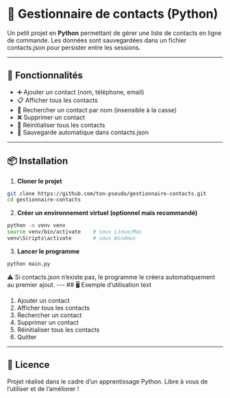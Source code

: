 # 📇 Gestionnaire de contacts (Python)
 Un petit projet en **Python** permettant de gérer une liste de contacts en ligne de commande.
Les données sont sauvegardées dans un fichier contacts.json pour persister entre les sessions.

 ---
 
## 🚀 Fonctionnalités
 - ➕ Ajouter un contact (nom, téléphone, email)
 - 📋 Afficher tous les contacts
 - 🔎 Rechercher un contact par nom (insensible à la casse)
 - ❌ Supprimer un contact
 - 🔄 Réinitialiser tous les contacts
 - 💾 Sauvegarde automatique dans contacts.json
        
---

## 📦 Installation
 
1. **Cloner le projet**
```bash
git clone https://github.com/ton-pseudo/gestionnaire-contacts.git
cd gestionnaire-contacts
```
2. **Créer un environnement virtuel (optionnel mais recommandé)**
```bash
python -m venv venv
source venv/bin/activate    # sous Linux/Mac
venv\Scripts\activate       # sous Windows
```
3. **Lancer le programme**
```bash
python main.py
```
⚠️ Si contacts.json n’existe pas, le programme le créera automatiquement au premier ajout. --- ## 🖥️ Exemple d’utilisation
text
1. Ajouter un contact
2. Afficher tous les contacts
3. Rechercher un contact
4. Supprimer un contact
5. Réinitialiser tous les contacts
6. Quitter

---

## 📜 Licence

Projet réalisé dans le cadre d’un apprentissage Python.
Libre à vous de l’utiliser et de l’améliorer !